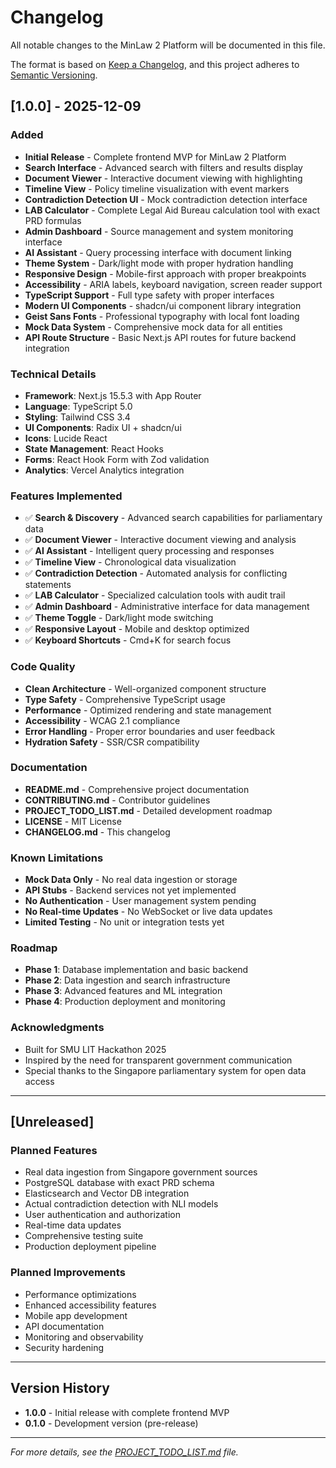 # Changelog

All notable changes to the MinLaw 2 Platform will be documented in this file.

The format is based on [Keep a Changelog](https://keepachangelog.com/en/1.0.0/),
and this project adheres to [Semantic Versioning](https://semver.org/spec/v2.0.0.html).

## [1.0.0] - 2025-12-09

### Added
- **Initial Release** - Complete frontend MVP for MinLaw 2 Platform
- **Search Interface** - Advanced search with filters and results display
- **Document Viewer** - Interactive document viewing with highlighting
- **Timeline View** - Policy timeline visualization with event markers
- **Contradiction Detection UI** - Mock contradiction detection interface
- **LAB Calculator** - Complete Legal Aid Bureau calculation tool with exact PRD formulas
- **Admin Dashboard** - Source management and system monitoring interface
- **AI Assistant** - Query processing interface with document linking
- **Theme System** - Dark/light mode with proper hydration handling
- **Responsive Design** - Mobile-first approach with proper breakpoints
- **Accessibility** - ARIA labels, keyboard navigation, screen reader support
- **TypeScript Support** - Full type safety with proper interfaces
- **Modern UI Components** - shadcn/ui component library integration
- **Geist Sans Fonts** - Professional typography with local font loading
- **Mock Data System** - Comprehensive mock data for all entities
- **API Route Structure** - Basic Next.js API routes for future backend integration

### Technical Details
- **Framework**: Next.js 15.5.3 with App Router
- **Language**: TypeScript 5.0
- **Styling**: Tailwind CSS 3.4
- **UI Components**: Radix UI + shadcn/ui
- **Icons**: Lucide React
- **State Management**: React Hooks
- **Forms**: React Hook Form with Zod validation
- **Analytics**: Vercel Analytics integration

### Features Implemented
- ✅ **Search & Discovery** - Advanced search capabilities for parliamentary data
- ✅ **Document Viewer** - Interactive document viewing and analysis
- ✅ **AI Assistant** - Intelligent query processing and responses
- ✅ **Timeline View** - Chronological data visualization
- ✅ **Contradiction Detection** - Automated analysis for conflicting statements
- ✅ **LAB Calculator** - Specialized calculation tools with audit trail
- ✅ **Admin Dashboard** - Administrative interface for data management
- ✅ **Theme Toggle** - Dark/light mode switching
- ✅ **Responsive Layout** - Mobile and desktop optimized
- ✅ **Keyboard Shortcuts** - Cmd+K for search focus

### Code Quality
- **Clean Architecture** - Well-organized component structure
- **Type Safety** - Comprehensive TypeScript usage
- **Performance** - Optimized rendering and state management
- **Accessibility** - WCAG 2.1 compliance
- **Error Handling** - Proper error boundaries and user feedback
- **Hydration Safety** - SSR/CSR compatibility

### Documentation
- **README.md** - Comprehensive project documentation
- **CONTRIBUTING.md** - Contributor guidelines
- **PROJECT_TODO_LIST.md** - Detailed development roadmap
- **LICENSE** - MIT License
- **CHANGELOG.md** - This changelog

### Known Limitations
- **Mock Data Only** - No real data ingestion or storage
- **API Stubs** - Backend services not yet implemented
- **No Authentication** - User management system pending
- **No Real-time Updates** - No WebSocket or live data updates
- **Limited Testing** - No unit or integration tests yet

### Roadmap
- **Phase 1**: Database implementation and basic backend
- **Phase 2**: Data ingestion and search infrastructure
- **Phase 3**: Advanced features and ML integration
- **Phase 4**: Production deployment and monitoring

### Acknowledgments
- Built for SMU LIT Hackathon 2025
- Inspired by the need for transparent government communication
- Special thanks to the Singapore parliamentary system for open data access

---

## [Unreleased]

### Planned Features
- Real data ingestion from Singapore government sources
- PostgreSQL database with exact PRD schema
- Elasticsearch and Vector DB integration
- Actual contradiction detection with NLI models
- User authentication and authorization
- Real-time data updates
- Comprehensive testing suite
- Production deployment pipeline

### Planned Improvements
- Performance optimizations
- Enhanced accessibility features
- Mobile app development
- API documentation
- Monitoring and observability
- Security hardening

---

## Version History

- **1.0.0** - Initial release with complete frontend MVP
- **0.1.0** - Development version (pre-release)

---

*For more details, see the [PROJECT_TODO_LIST.md](PROJECT_TODO_LIST.md) file.*
